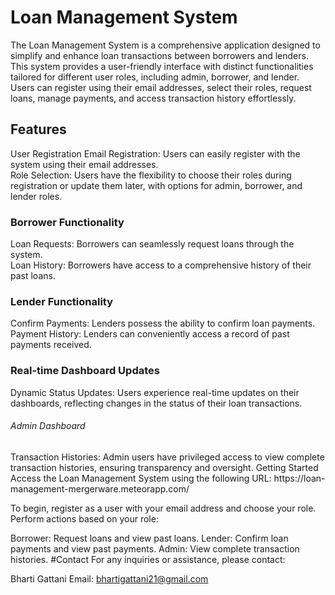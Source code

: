 
<h1>Loan Management System</h1>
The Loan Management System is a comprehensive application designed to simplify and enhance loan transactions between borrowers and lenders. This system provides a user-friendly interface with distinct functionalities tailored for different user roles, including admin, borrower, and lender. Users can register using their email addresses, select their roles, request loans, manage payments, and access transaction history effortlessly.

<h2>Features</h2>


User Registration
Email Registration: Users can easily register with the system using their email addresses.
<br>
Role Selection: Users have the flexibility to choose their roles during registration or update them later, with options for admin, borrower, and lender roles.
<h3>Borrower Functionality</h3>
Loan Requests: Borrowers can seamlessly request loans through the system.
<br>
Loan History: Borrowers have access to a comprehensive history of their past loans.
<h3>Lender Functionality</h3>
Confirm Payments: Lenders possess the ability to confirm loan payments.
<br>
Payment History: Lenders can conveniently access a record of past payments received.
<h3>Real-time Dashboard Updates</h3>
Dynamic Status Updates: Users experience real-time updates on their dashboards, reflecting changes in the status of their loan transactions.
<h6>Admin Dashboard</h6>
Transaction Histories: Admin users have privileged access to view complete transaction histories, ensuring transparency and oversight.
Getting Started
Access the Loan Management System using the following URL: https://loan-management-mergerware.meteorapp.com/

To begin, register as a user with your email address and choose your role. Perform actions based on your role:

Borrower: Request loans and view past loans.
Lender: Confirm loan payments and view past payments.
Admin: View complete transaction histories.
#Contact
For any inquiries or assistance, please contact:

Bharti Gattani
Email: bhartigattani21@gmail.com
